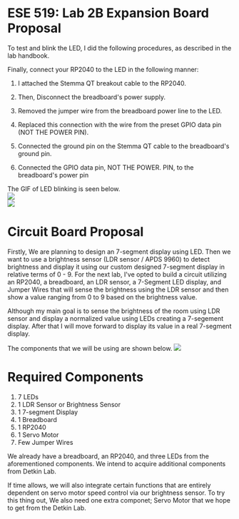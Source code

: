 # ESE 519: Lab 2B Expansion Board Proposal

To test and blink the LED, I did the following procedures, as described in the lab handbook.

Finally, connect your RP2040 to the LED in the following manner:
1. I attached the Stemma QT breakout cable to the RP2040.
2. Then, Disconnect the breadboard's power supply.
3. Removed the jumper wire from the breadboard power line to the LED.

4. Replaced this connection with the wire from the preset GPIO data pin (NOT THE POWER PIN).

5. Connected the ground pin on the Stemma QT cable to the breadboard's ground pin.

6. Connected the GPIO data pin, NOT THE POWER. PIN, to the breadboard's power pin


The GIF of LED blinking is seen below.</Br>
![](https://github.com/unlim-int-soumya/lab2b_esp/blob/main/GIFs/Blink.gif)</Br>
![](https://github.com/unlim-int-soumya/lab2b_esp/blob/main/GIFs/UART.gif)</Br>


# Circuit Board Proposal

Firstly, We are planning to design an 7-segment display using LED. Then we want to use a brightness sensor (LDR sensor / APDS 9960) to detect brightness and display it using our custom designed 7-segment display in relative terms of 0 - 9.
For the next lab, I've opted to build a circuit utilizing an RP2040, a breadboard, an LDR sensor, a 7-Segment LED display, and Jumper Wires that will sense the brightness using the LDR sensor and then show a value ranging from 0 to 9 based on the brightness value.

Although my main goal is to sense the brightness of the room using LDR sensor and display a normalized value using LEDs creating a 7-segement display. After that I will move forward to display its value in a real 7-segment display.

The components that we will be using are shown below. 
![](https://github.com/unlim-int-soumya/lab2b_esp/blob/main/GIFs/Breadboard%20(1).png)

# Required Components
1. 7 LEDs
2. 1 LDR Sensor or Brightness Sensor
3. 1 7-segment Display
4. 1 Breadboard
5. 1 RP2040
6. 1 Servo Motor
7. Few Jumper Wires

We already have a breadboard, an RP2040, and three LEDs from the aforementioned components. We intend to acquire additional components from Detkin Lab.

If time allows, we will also integrate certain functions that are entirely dependent on servo motor speed control via our brightness sensor. To try this thing out, We also need one extra componet; Servo Motor that we hope to get from the Detkin Lab.
